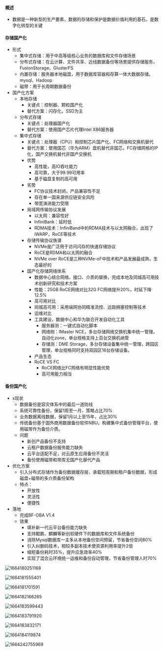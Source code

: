 #### 概述

- 数据是一种新型的生产要素，数据的存储和保护是数据价值利用的基石，是数字化转型的关键



#### 存储国产化

- 形式
  - 集中式存储：用于中高等级核心业务的数据库和文件存储场景
  - 分布式存储：在云计算、文件共享、近线数据备份等场景提供存储服务，FusionStorage、GlusterFS
  - 内置存储：服务器本地磁盘，用于数据库容器和存算一体大数据存储。mysql、Hadoop
  - 磁带：用于长周期数据备份
- 国产化方案
  - 本地存储
    - 关键点：控制器、颗粒国产化
    - 替代方案：闪存化，SSD为主
  - 分布式存储
    - 关键点：处理器国产化
    - 替代方案：使用国产芯片代理Intel X86服务器
  - 集中式存储
    - 关键点：处理器（CPU）和控制芯片国产化、FC网络和交换机替代
    - 替代方案：使用国芯（华为ARM）盘机替代非国芯，FC存储网格的IP化，国产交换机替代非国产交换机
    - 优势
      - 高性能，高IO吞吐能力
      - 高可靠，大于99.99可用率
      - 基于磁盘复制的高可用
    - 劣势
      - FC协议技术封闭，产品兼容性不足
      - 存在单一国来源供应链安全风险
      - 带宽演进能力受限
    - 局域网传输协议发展
      - 以太网：兼容性好
      - InfiniBank：延时低
      - RDMA技术：InfiniBand中的RDMA技术与以太网融合，出现了iWARP，RoCE等技术
    - 存储传输协议族谱
      - NVMe是广泛用于访问闪存的快速存储协议
      - RoCE是RDMA和以太网的融合
      - NVMe over RoCE是三种NVMe-oF中技术和产品发展最成熟，生态最好的
    - 国产化存储网络体系
      - 数据中心结合网络、接口、介质的替换，完成本地及同城高可用技术创新研究和技术方案
      - 性能：25GB RoCE网络对比32G FC网络提升20%，时延下降12.5%
      - 高可用对比
      - 同城高可用：采用端网协同精准流控、远距拥塞控制等技术
      - 运维对比
      - 工具建设，数据中心和华为联合开发自动化工具
        - 服务器测：一键式自动化脚本
        - 网络侧：IMaster NCE，多台存储网络交换机集中统一管理。自动化zone，单台规格支持上百台交换机纳管
        - 存储测：DME Storage，多台存储设备集中统一管理，跨园区管理，单台规格同时支持双园区16台存储设备。
      - 产品生态
      - RoCE VS FC
        - RoCE网络比FC网络有明显性能优势
        - 高可用能力相当



#### 备份国产化

- x现状
  - 数据备份是容灾体系中的最后一道防线
  - 系统可靠性备份，保留1周至一月，策略占比70%
  - 业务数据离线数据，保留1月以上至15年，占比30%
  - 传统备份基于国外商用数据备份软件NBU，构建集中式备份管理平台，使用磁带作为备份介质。
  - 问题
    - 新创产品备份不支持
    - 云租户数据备份服务能力缺失
    - 云平台适配不足，对云原生应用备份不灵活
    - 备份使用磁带和带库无国产化替代产品
- 优化方案
  - 引入分布式存储作为备份数据缓存层，承载短周期和租户备份数据，形成磁盘+磁带的多介质备份架构
  - 特点：
    - 开放性
    - 灵活性
    - 便捷性
- 落地
  - 完成BF-OBA V1.4
  - 效果
    - 填补新一代云平台备份能力缺失
    - 支持鲲鹏、麒麟等新创软硬件下的数据库和文件系统备份
    - 消除Mysql数据库一主多从本地备份空间预留，节省备份空间80%
    - 引入纠删码技术，相较多副本技术使资源利用率提升2倍
    - 缩短备份耗时35%，提升应急效率40%
    - 实现了混合云环境统一运维和备份自动管理，节省备份管理人时70%







![1664180251168](C:\Users\gykj-suny01\AppData\Roaming\Typora\typora-user-images\1664180251168.png)





![1664181555401](C:\Users\gykj-suny01\AppData\Roaming\Typora\typora-user-images\1664181555401.png)





![1664181701591](C:\Users\gykj-suny01\AppData\Roaming\Typora\typora-user-images\1664181701591.png)

![1664182166265](C:\Users\gykj-suny01\AppData\Roaming\Typora\typora-user-images\1664182166265.png)





![1664183599443](C:\Users\gykj-suny01\AppData\Roaming\Typora\typora-user-images\1664183599443.png)





![1664183791920](C:\Users\gykj-suny01\AppData\Roaming\Typora\typora-user-images\1664183791920.png)





![1664183832171](C:\Users\gykj-suny01\AppData\Roaming\Typora\typora-user-images\1664183832171.png)





![1664184119874](C:\Users\gykj-suny01\AppData\Roaming\Typora\typora-user-images\1664184119874.png)





![1664242755969](C:\Users\gykj-suny01\AppData\Roaming\Typora\typora-user-images\1664242755969.png)